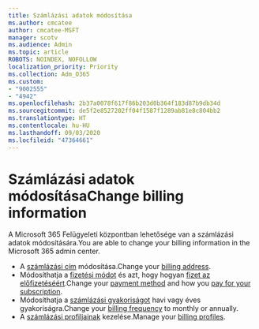 ```yaml
---
title: Számlázási adatok módosítása
ms.author: cmcatee
author: cmcatee-MSFT
manager: scotv
ms.audience: Admin
ms.topic: article
ROBOTS: NOINDEX, NOFOLLOW
localization_priority: Priority
ms.collection: Adm_O365
ms.custom:
- "9002555"
- "4942"
ms.openlocfilehash: 2b37a0078f617f86b203d0b364f183d87b9db34d
ms.sourcegitcommit: de5f2e8527202ff04f1587f1289ab81e8c804bb2
ms.translationtype: HT
ms.contentlocale: hu-HU
ms.lasthandoff: 09/03/2020
ms.locfileid: "47364661"
---
```

# <a name="change-billing-information"></a><span data-ttu-id="111e5-102">Számlázási adatok módosítása</span><span class="sxs-lookup"><span data-stu-id="111e5-102">Change billing information</span></span>

<span data-ttu-id="111e5-103">A Microsoft 365 Felügyeleti központban lehetősége van a számlázási adatok módosítására.</span><span class="sxs-lookup"><span data-stu-id="111e5-103">You are able to change your billing information in the Microsoft 365 admin center.</span></span> 

- <span data-ttu-id="111e5-104">A [számlázási cím](https://docs.microsoft.com/microsoft-365/commerce/billing-and-payments/change-your-billing-addresses) módosítása.</span><span class="sxs-lookup"><span data-stu-id="111e5-104">Change your [billing address](https://docs.microsoft.com/microsoft-365/commerce/billing-and-payments/change-your-billing-addresses).</span></span>
- <span data-ttu-id="111e5-105">Módosíthatja a [fizetési módot](https://docs.microsoft.com/microsoft-365/commerce/billing-and-payments/manage-payment-methods) és azt, hogy hogyan [fizet az előfizetéséért](https://docs.microsoft.com/microsoft-365/commerce/billing-and-payments/pay-for-your-subscription).</span><span class="sxs-lookup"><span data-stu-id="111e5-105">Change your [payment method](https://docs.microsoft.com/microsoft-365/commerce/billing-and-payments/manage-payment-methods) and how you [pay for your subscription](https://docs.microsoft.com/microsoft-365/commerce/billing-and-payments/pay-for-your-subscription).</span></span>
- <span data-ttu-id="111e5-106">Módosíthatja a [számlázási gyakoriságot](https://docs.microsoft.com/microsoft-365/commerce/billing-and-payments/change-payment-frequency) havi vagy éves gyakoriságra.</span><span class="sxs-lookup"><span data-stu-id="111e5-106">Change your [billing frequency](https://docs.microsoft.com/microsoft-365/commerce/billing-and-payments/change-payment-frequency) to monthly or annually.</span></span>
- <span data-ttu-id="111e5-107">A [számlázási profiljainak](https://docs.microsoft.com/microsoft-365/commerce/billing-and-payments/manage-billing-profiles) kezelése.</span><span class="sxs-lookup"><span data-stu-id="111e5-107">Manage your [billing profiles](https://docs.microsoft.com/microsoft-365/commerce/billing-and-payments/manage-billing-profiles).</span></span>
